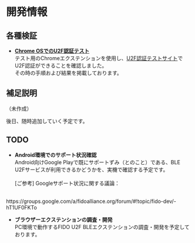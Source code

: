 # 開発情報

## 各種検証

* <b>[Chrome OSでのU2F認証テスト](CHROMEOSTEST.md)</b><br>
テスト用のChromeエクステンションを使用し、[U2F認証テストサイト](https://crxjs-dot-u2fdemo.appspot.com/)でU2F認証ができることを確認しました。<br>
その時の手順および結果を掲載しております。

## 補足説明

（未作成）

後日、随時追加していく予定です。

## TODO

* <b>Android環境でのサポート状況確認</b><br>
Android向けGoogle Playで既にサポートずみ（とのこと）である、BLE U2Fサービスが利用できるかどうかを、実機で確認する予定です。
<br><br>
[ご参考] Googleサポート状況に関する議論：
<br>
https://groups.google.com/a/fidoalliance.org/forum/#!topic/fido-dev/-hT1UF0FKTo

* <b>ブラウザーエクステンションの調査・開発</b><br>
PC環境で動作するFIDO U2F BLEエクステンションの調査・開発を予定しております。
